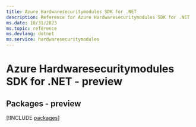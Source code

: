 ```yaml
---
title: Azure Hardwaresecuritymodules SDK for .NET
description: Reference for Azure Hardwaresecuritymodules SDK for .NET
ms.date: 10/31/2023
ms.topic: reference
ms.devlang: dotnet
ms.service: hardwaresecuritymodules
---
```

# Azure Hardwaresecuritymodules SDK for .NET - preview
## Packages - preview
[!INCLUDE [packages](hardwaresecuritymodules-index.md)]
